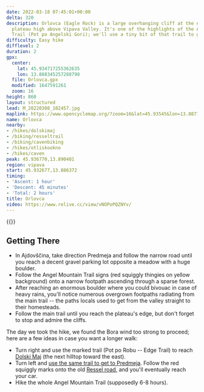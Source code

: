 ```yaml
---
date: 2022-03-18 07:45:01+00:00
delta: 320
description: Orlovca (Eagle Rock) is a large overhanging cliff at the edge of Gora
  plateau high above Vipava Valley. It's one of the highlights of the Angel Mountain
  Trail (Pot po Angelski Gori); we'll use a tiny bit of that trail to get there.
difficulty: Easy hike
difflevel: 2
duration: 2
gpx:
  center:
    lat: 45.934717255362635
    lon: 13.888345257288798
  file: Orlovca.gpx
  modified: 1647591261
  zoom: 16
height: 860
layout: structured
lead: M_20220308_102457.jpg
maplink: https://www.opencyclemap.org/?zoom=16&lat=45.93545&lon=13.88715&layers=B0000
name: Orlovca
nearby:
- /hikes/dolskimaj
- /biking/resseltrail
- /biking/cavenbiking
- /hikes/otliskookno
- /hikes/caven
peak: 45.936770,13.890401
region: vipava
start: 45.932677,13.886372
timing:
- 'Ascent: 1 hour'
- 'Descent: 45 minutes'
- 'Total: 2 hours'
title: Orlovca
video: https://www.relive.cc/view/vNOPoPQZNYv/
---
```

{{<hike-details description="yes">}}

## Getting There

* In Ajdovščina, take direction Predmeja and follow the narrow road until you reach a decent gravel parking lot opposite a meadow with a huge boulder.
* Follow the Angel Mountain Trail signs (red squiggly thingies on yellow background) onto a narrow footpath ascending through a sparse forest.
* After reaching an enormous boulder where you could bivouac in case of heavy rains, you'll notice numerous overgrown footpaths radiating from the main trail -- the paths locals used to get from the valley straight to their homesteads.
* Follow the main trail until you reach the plateau's edge, but don't forget to stop and admire the cliffs.

The day we took the hike, we found the Bora wind too strong to proceed; here are a few ideas in case you want a longer walk:

* Turn right and use the marked trail (Pot po Robu -- Edge Trail) to reach [Dolski Maj](../dolskimaj/) (the next hilltop toward the east).
* Turn left and [use the same trail to get to Predmeja](../dolskimaj/). Follow the red squiggly marks onto the old [Ressel road](../../biking/resseltrail/), and you'll eventually reach your car.
* Hike the whole Angel Mountain Trail (supposedly 6-8 hours).
